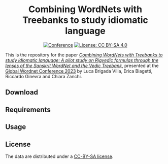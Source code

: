 <div align="center">
 
# Combining WordNets with Treebanks to study idiomatic language

[![Conference](https://img.shields.io/badge/conference-GWC--2023-blue.svg)](https://www.hitz.eus/gwc2023/)
[![License: CC BY-SA 4.0](https://img.shields.io/badge/License-CC%20BY--SA%204.0-lightgrey.svg)](https://creativecommons.org/licenses/by-sa/4.0/)

</div>

This is the repository for the paper [_Combining WordNets with Treebanks to study idiomatic language: A pilot study on Rigvedic formulas through the lenses of the Sanskrit WordNet and the Vedic Treebank_](), presented at the [Global Wordnet Conference 2023](https://www.hitz.eus/gwc2023/) by Luca Brigada Villa, Erica Biagetti, Riccardo Ginevra and Chiara Zanchi.

## Download

## Requirements

## Usage

## License

The data are distributed under a [CC-BY-SA license](https://creativecommons.org/licenses/by-sa/4.0/).
